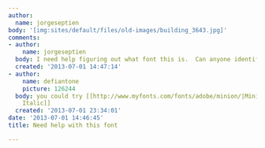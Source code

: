 ```yaml
---
author:
  name: jorgeseptien
body: '[img:sites/default/files/old-images/building_3643.jpg]'
comments:
- author:
    name: jorgeseptien
  body: I need help figuring out what font this is.  Can anyone identify it?
  created: '2013-07-01 14:47:14'
- author:
    name: defiantone
    picture: 126244
  body: you could try [[http://www.myfonts.com/fonts/adobe/minion/|Minion Semibold
    Italic]]
  created: '2013-07-01 23:34:01'
date: '2013-07-01 14:46:45'
title: Need help with this font

---
```

